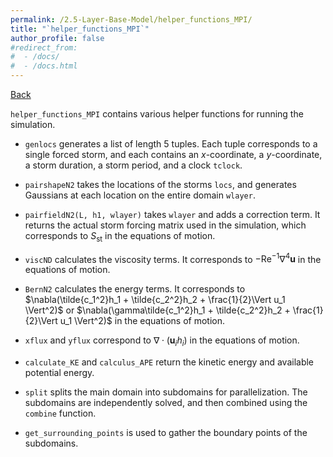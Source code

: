 ```yaml
---
permalink: /2.5-Layer-Base-Model/helper_functions_MPI/
title: "`helper_functions_MPI`"
author_profile: false
#redirect_from:
#  - /docs/
#  - /docs.html
---
```


[Back](./..)

`helper_functions_MPI` contains various helper functions for running the simulation.

- `genlocs` generates a list of length 5 tuples. Each tuple corresponds to a single forced storm, and each contains an $x$-coordinate, a $y$-coordinate, a storm duration, a storm period, and a clock `tclock`.

- `pairshapeN2` takes the locations of the storms `locs`, and generates Gaussians at each location on the entire domain `wlayer`.

- `pairfieldN2(L, h1, wlayer)` takes `wlayer` and adds a correction term. It returns the actual storm forcing matrix used in the simulation, which corresponds to $S_{\text{st}}$ in the equations of motion.

- `viscND` calculates the viscosity terms. It corresponds to $-\text{Re}^{-1}\nabla^4\textbf{u}$ in the equations of motion.

- `BernN2` calculates the energy terms. It corresponds to $\nabla(\tilde{c_1^2}h_1 + \tilde{c_2^2}h_2 + \frac{1}{2}\Vert u_1 \Vert^2)$ or $\nabla(\gamma\tilde{c_1^2}h_1 + \tilde{c_2^2}h_2 + \frac{1}{2}\Vert u_1 \Vert^2)$ in the equations of motion.

- `xflux` and `yflux` correspond to $\nabla\cdot(\textbf{u}_ih_i)$ in the equations of motion.

- `calculate_KE` and `calculus_APE` return the kinetic energy and available potential energy.

- `split` splits the main domain into subdomains for parallelization. The subdomains are independently solved, and then combined using the `combine` function.

- `get_surrounding_points` is used to gather the boundary points of the subdomains.
